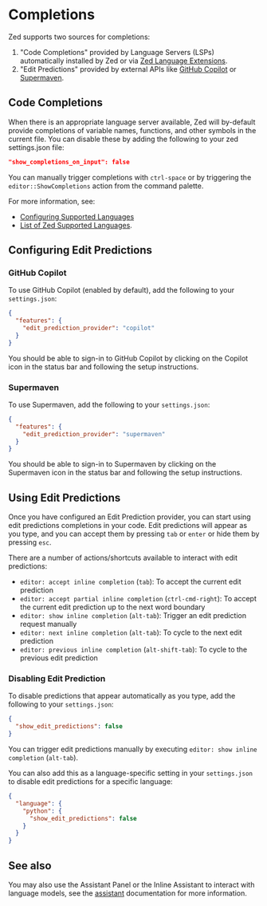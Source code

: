 # Completions

Zed supports two sources for completions:

1. "Code Completions" provided by Language Servers (LSPs) automatically installed by Zed or via [Zed Language Extensions](languages.md).
2. "Edit Predictions" provided by external APIs like [GitHub Copilot](#github-copilot) or [Supermaven](#supermaven).

## Code Completions

When there is an appropriate language server available, Zed will by-default provide completions of variable names, functions, and other symbols in the current file. You can disable these by adding the following to your zed settings.json file:

```json
"show_completions_on_input": false
```

You can manually trigger completions with `ctrl-space` or by triggering the `editor::ShowCompletions` action from the command palette.

For more information, see:

- [Configuring Supported Languages](./configuring-languages.md)
- [List of Zed Supported Languages](./languages.md).

## Configuring Edit Predictions

### GitHub Copilot

To use GitHub Copilot (enabled by default), add the following to your `settings.json`:

```json
{
  "features": {
    "edit_prediction_provider": "copilot"
  }
}
```

You should be able to sign-in to GitHub Copilot by clicking on the Copilot icon in the status bar and following the setup instructions.

### Supermaven

To use Supermaven, add the following to your `settings.json`:

```json
{
  "features": {
    "edit_prediction_provider": "supermaven"
  }
}
```

You should be able to sign-in to Supermaven by clicking on the Supermaven icon in the status bar and following the setup instructions.

## Using Edit Predictions

Once you have configured an Edit Prediction provider, you can start using edit predictions completions in your code. Edit predictions will appear as you type, and you can accept them by pressing `tab` or `enter` or hide them by pressing `esc`.

There are a number of actions/shortcuts available to interact with edit predictions:

- `editor: accept inline completion` (`tab`): To accept the current edit prediction
- `editor: accept partial inline completion` (`ctrl-cmd-right`): To accept the current edit prediction up to the next word boundary
- `editor: show inline completion` (`alt-tab`): Trigger an edit prediction request manually
- `editor: next inline completion` (`alt-tab`): To cycle to the next edit prediction
- `editor: previous inline completion` (`alt-shift-tab`): To cycle to the previous edit prediction

### Disabling Edit Prediction

To disable predictions that appear automatically as you type, add the following to your `settings.json`:

```json
{
  "show_edit_predictions": false
}
```

You can trigger edit predictions manually by executing `editor: show inline completion` (`alt-tab`).

You can also add this as a language-specific setting in your `settings.json` to disable edit predictions for a specific language:

```json
{
  "language": {
    "python": {
      "show_edit_predictions": false
    }
  }
}
```

## See also

You may also use the Assistant Panel or the Inline Assistant to interact with language models, see the [assistant](assistant/assistant.md) documentation for more information.
